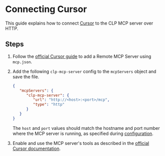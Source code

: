 # Connecting Cursor

This guide explains how to connect [Cursor][cursor] to
the CLP MCP server over HTTP.

## Steps

1. Follow the [official Cursor guide][cursor-guide]
to add a Remote MCP Server using `mcp.json`.
2. Add the following `clp-mcp-server` config to the `mcpServers` object and save the file.

    ```json
    {
       "mcpServers": {
          "clp-mcp-server": {
             "url": "http://<host>:<port>/mcp",
             "type": "http"
          }
       }
    }
    ```

    The `host` and `port` values should match the hostname and port number
    where the MCP server is running, as specified
    during [configuration](../guides-mcp-server/index.md#starting-the-mcp-server).

3. Enable and use the MCP server's tools as described in
the [official Cursor documentation][cursor-using-mcp].

[cursor]: https://cursor.com/
[cursor-guide]: https://cursor.com/docs/context/mcp
[cursor-using-mcp]: https://cursor.com/docs/context/mcp#using-mcp-in-chat
